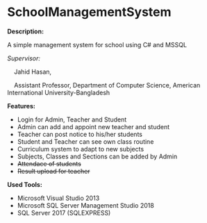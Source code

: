 # SchoolManagementSystem
**Description:**

A simple management system for school using C# and MSSQL

_Supervisor:_

&nbsp;&nbsp;&nbsp;&nbsp;Jahid Hasan,

&nbsp;&nbsp;&nbsp;&nbsp;Assistant Professor, Department of Computer Science, American International University-Bangladesh

**Features:**
* Login for Admin, Teacher and Student
* Admin can add and appoint new teacher and student
* Teacher can post notice to his/her students
* Student and Teacher can see own class routine
* Curriculum system to adapt to new subjects
* Subjects, Classes and Sections can be added by Admin
* ~~Attendace of students~~
* ~~Result upload for teacher~~

**Used Tools:**
* Microsoft Visual Studio 2013
* Microsoft SQL Server Management Studio 2018
* SQL Server 2017 (SQLEXPRESS)

